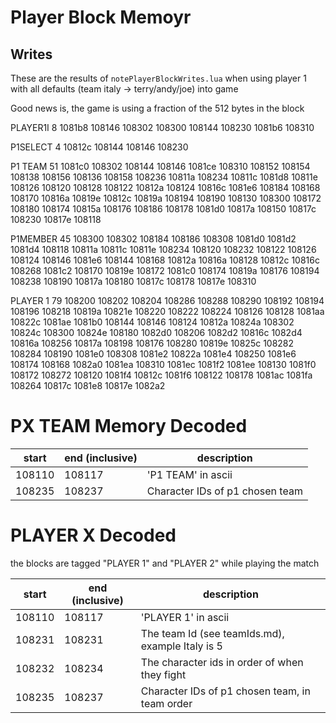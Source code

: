 # Player Block Memoyr

## Writes

These are the results of `notePlayerBlockWrites.lua` when using player 1 with all defaults (team italy -> terry/andy/joe) into game

Good news is, the game is using a fraction of the 512 bytes in the block

PLAYER1I 8
1081b8
108146
108302
108300
108144
108230
1081b6
108310

P1SELECT 4
10812c
108144
108146
108230

P1 TEAM 51
1081c0
108302
108144
108146
1081ce
108310
108152
108154
108138
108156
108136
108158
108236
10811a
108234
10811c
1081d8
10811e
108126
108120
108128
108122
10812a
108124
10816c
1081e6
108184
108168
108170
10816a
10819e
10812c
10819a
108194
108190
108130
108300
108172
108180
108174
10815a
108176
108186
108178
1081d0
10817a
108150
10817c
108230
10817e
108118

P1MEMBER 45
108300
108302
108184
108186
108308
1081d0
1081d2
1081d4
108118
10811a
10811c
10811e
108234
108120
108232
108122
108126
108124
108146
1081e6
108144
108168
10812a
10816a
108128
10812c
10816c
108268
1081c2
108170
10819e
108172
1081c0
108174
10819a
108176
108194
108238
108190
10817a
108180
10817c
108178
10817e
108310

PLAYER 1 79
108200
108202
108204
108286
108288
108290
108192
108194
108196
108218
10819a
10821e
108220
108222
108224
108126
108128
1081aa
10822c
1081ae
1081b0
108144
108146
108124
10812a
10824a
108302
10824c
108300
10824e
108180
1082d0
108206
1082d2
10816c
1082d4
10816a
108256
10817a
108198
108176
108280
10819e
10825c
108282
108284
108190
1081e0
108308
1081e2
10822a
1081e4
108250
1081e6
108174
108168
1082a0
1081ea
108310
1081ec
1081f2
1081ee
108130
1081f0
108172
108272
108120
1081f4
10812c
1081f6
108122
108178
1081ac
1081fa
108264
10817c
1081e8
10817e
1082a2

# PX TEAM Memory Decoded

| start  | end (inclusive) | description                     |
| ------ | --------------- | ------------------------------- |
| 108110 | 108117          | 'P1 TEAM' in ascii              |
| 108235 | 108237          | Character IDs of p1 chosen team |

# PLAYER X Decoded

the blocks are tagged "PLAYER 1" and "PLAYER 2" while playing the match

| start  | end (inclusive) | description                                      |
| ------ | --------------- | ------------------------------------------------ |
| 108110 | 108117          | 'PLAYER 1' in ascii                              |
| 108231 | 108231          | The team Id (see teamIds.md), example Italy is 5 |
| 108232 | 108234          | The character ids in order of when they fight    |
| 108235 | 108237          | Character IDs of p1 chosen team, in team order   |

